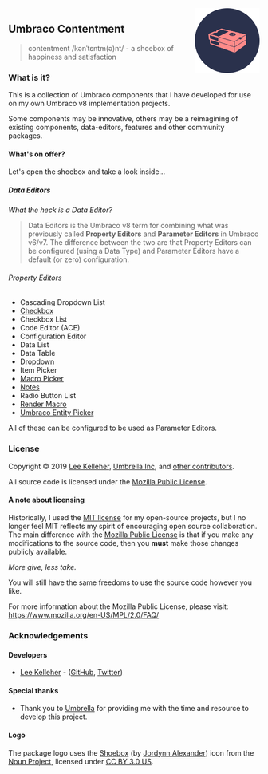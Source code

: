 <img src="../docs/assets/img/logo.png" alt="Umbraco Contentment Logo" title="A shoebox of Umbraco happiness." height="130" align="right">

## Umbraco Contentment

> contentment /kənˈtɛntm(ə)nt/ - a shoebox of happiness and satisfaction

### What is it?

This is a collection of Umbraco components that I have developed for use on my own Umbraco v8 implementation projects.

Some components may be innovative, others may be a reimagining of existing components, data-editors, features and other community packages.


#### What's on offer?

Let's open the shoebox and take a look inside...

##### Data Editors

_What the heck is a Data Editor?_

> Data Editors is the Umbraco v8 term for combining what was previously called **Property Editors** and **Parameter Editors** in Umbraco v6/v7.
> The difference between the two are that Property Editors can be configured (using a Data Type) and Parameter Editors have a default (or zero) configuration.

###### Property Editors

- Cascading Dropdown List
- [Checkbox](../docs/data-editors/checkbox.md)
- Checkbox List
- Code Editor (ACE)
- Configuration Editor
- Data List
- Data Table
- [Dropdown](../docs/data-editors/dropdown.md)
- Item Picker
- [Macro Picker](../docs/data-editors/macro-picker.md)
- [Notes](../docs/data-editors/notes.md)
- Radio Button List
- [Render Macro](../docs/data-editors/render-macro.md)
- [Umbraco Entity Picker](../docs/data-editors/umb-entity-picker.md)

All of these can be configured to be used as Parameter Editors.



### License

Copyright &copy; 2019 [Lee Kelleher](https://leekelleher.com), [Umbrella Inc](https://umbrellainc.co.uk), and [other contributors](https://github.com/leekelleher/umbraco-contentment/graphs/contributors).

All source code is licensed under the [Mozilla Public License](../LICENSE.md).

#### A note about licensing

Historically, I used the [MIT license](https://opensource.org/licenses/MIT) for my open-source projects, but I no longer feel MIT reflects my spirit of encouraging open source collaboration.
The main difference with the [Mozilla Public License](https://opensource.org/licenses/MPL-2.0) is that if you make any modifications to the source code, then you **must** make those changes publicly available.

_More give, less take._

You will still have the same freedoms to use the source code however you like.

For more information about the Mozilla Public License, please visit: <https://www.mozilla.org/en-US/MPL/2.0/FAQ/>


### Acknowledgements

#### Developers

- [Lee Kelleher](https://leekelleher.com) - ([GitHub](https://github.com/leekelleher), [Twitter](https://twitter.com/leekelleher))

#### Special thanks

- Thank you to [Umbrella](https://umbrellainc.co.uk) for providing me with the time and resource to develop this project.

#### Logo

The package logo uses the [Shoebox](https://thenounproject.com/term/shoebox/79857/) (by [Jordynn Alexander](https://thenounproject.com/jordynn2/)) icon from the [Noun Project](https://thenounproject.com), licensed under [CC BY 3.0 US](https://creativecommons.org/licenses/by/3.0/us/).

